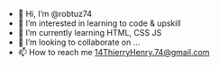 - 👋 Hi, I’m @robtuz74
- 👀 I’m interested in learning to code & upskill
- 🌱 I’m currently learning HTML, CSS JS
- 💞️ I’m looking to collaborate on ...
- 📫 How to reach me 14ThierryHenry.74@gmail.com

<!---
robtuz74/robtuz74 is a ✨ special ✨ repository because its `README.md` (this file) appears on your GitHub profile.
You can click the Preview link to take a look at your changes.
--->
